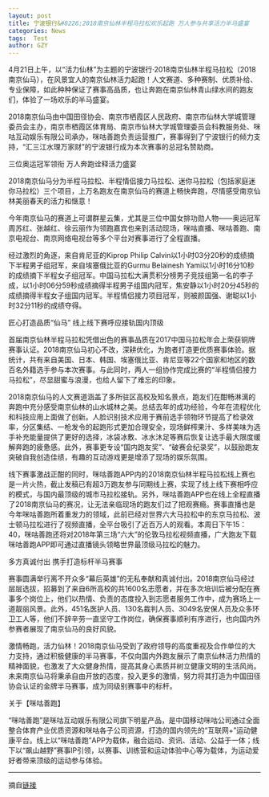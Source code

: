 ```yaml
---
layout: post
title: 宁波银行&#8226;2018南京仙林半程马拉松欢乐起跑 万人参与共享活力半马盛宴
categories: News
tags:  Test
author: GZY
---
```


4月21日上午，以“活力仙林”为主题的宁波银行·2018南京仙林半程马拉松（2018南京仙马），在风景宜人的南京仙林活力起跑！人文赛道、多种赛制、优质补给、专业保障，如此种种保证了赛事高品质，也让奔跑在南京仙林青山绿水间的跑友们，体验了一场欢乐的半马盛宴。

2018南京仙马由中国田径协会、南京市栖霞区人民政府、南京市仙林大学城管理委员会主办，南京市栖霞区体育局、南京市仙林大学城管理委员会科教服务处、咪咕互动娱乐有限公司承办，咪咕善跑负责运营推广，赛事得到了宁波银行的倾力支持，“汇三江水理万家财”的宁波银行成为本次赛事的总冠名赞助商。

三位奥运冠军领衔 万人奔跑诠释活力盛宴

2018南京仙马分为半程马拉松、半程情侣接力马拉松、迷你马拉松（包括家庭迷你马拉松）三个项目，上万名跑友在南京仙马的赛道上畅快奔跑，尽情感受南京仙林美丽春天的活力和惬意！

今年南京仙马的赛道上可谓群星云集，尤其是三位中国女排功勋人物——奥运冠军周苏红、张越红、徐云丽作为领跑嘉宾也来到活动现场，咪咕直播、咪咕善跑、南京电视台、南京网络电视台等多个平台对赛事进行了全程直播。

经过激烈的角逐，来自肯尼亚的Kiprop Philip Calvin以1小时03分20秒的成绩摘下半程男子组冠军，来自埃塞俄比亚的Gurmu Belainesh Yami以1小时16分10秒的成绩摘下半程女子组冠军。中国马拉松大满贯积分榜男子竞技组第一名的李子成，以1小时06分59秒成绩摘得半程男子组国内冠军，焦安静以1小时20分45秒的成绩摘得半程女子组国内冠军。半程情侣接力项目冠军，则被颜国强、谢聪以1小时32分11秒的成绩夺得。

匠心打造品质“仙马” 线上线下赛呼应接轨国内顶级

首届南京仙林半程马拉松凭借出色的赛事品质在2017中国马拉松年会上荣获铜牌赛事认证。2018南京仙马初心不改，深耕优化，为跑者打造更优质赛事体验。据统计，共有来自美国、日本、韩国、埃塞俄比亚、肯尼亚等22个国家和地区的数百名外籍选手参与本次赛事。与此同时，两人一组协作完成比赛的“半程情侣接力马拉松”，尽显甜蜜与浪漫，也给人留下了难忘的印象。

2018南京仙马的人文赛道涵盖了多所驻区高校及知名景点，跑友们在酣畅淋漓的奔跑中充分感受南京仙林的山水城林之美。总结去年的成功经验，今年在流程优化和科技应用上面做了创新。人脸识别技术应用于赛前选手领物环节提高了检录效率，分区集结、一枪发令的起跑形式更加合理安全，现场鲜榨果汁、多样美味为选手补充能量提供了更好的选择，冰袋冰敷、冰水沐足等赛后恢复让选手最大限度缓解奔跑的疲惫感。此外，赛事更专设“国内跑友奖”、“破赛会纪录奖”，以鼓励跑友突破自我创造佳绩，有趣的互动游戏更是增添了现场的娱乐氛围。

线下赛事激战正酣的同时，咪咕善跑APP内的2018南京仙林半程马拉松线上赛也是一片火热，截止发稿已有超3万跑友参与同期线上赛，实现了线上线下赛相呼应的模式，与国内最顶级的城市马拉松接轨。另外，咪咕善跑APP也在线上全程直播了2018南京仙马的赛况，让无法亲临现场的跑友们过了把观赛瘾。赛事直播也是今年咪咕善跑所着重发力的领域，此前已经对世界六大马拉松中的东京马拉松、波士顿马拉松进行了视频直播，全平台吸引了近百万人的观看。本周日下午15：40，咪咕善跑还将对2018年第三场“六大”的伦敦马拉松视频直播，广大跑友下载咪咕善跑APP即可通过直播镜头领略世界最顶级马拉松的魅力。

多方真诚付出 携手打造标杆半马赛事

赛事圆满举行离不开众多“幕后英雄”的无私奉献和真诚付出。2018南京仙马经过层层选拔，招募到了来自6所高校的共1600名志愿者，并在多次培训后被分配在赛事多个岗位上，他们以热情、负责的态度投入到志愿者服务工作中，成为赛场上一道靓丽风景。此外，451名医护人员、130名裁判人员、3049名安保人员及众多环卫工人等，他们不辞辛劳一直坚守工作岗位，确保赛事顺利有序进行，也向国内外参赛者展现了南京仙马的良好风貌。

激情畅跑，活力仙林！2018南京仙马受到了政府领导的高度重视及合作单位的大力支持，通过积极健康的半马赛事，不仅向国内外跑友展示了南京仙林活力热情的精神面貌，也激发了大众健身热情，提高其身心素质并树立健康文明的生活风尚。未来南京仙马将秉承自由开放的态度，投入更多的激情，努力将其打造为中国田径协会认证的金牌半马赛事，成为同级别赛事中的标杆。

关于【咪咕善跑】

“咪咕善跑”是咪咕互动娱乐有限公司旗下明星产品，是中国移动咪咕公司通过全面整合体育产业优质资源和咪咕各子公司资源，打造的国内领先的“互联网+”运动健康平台。线上以“咪咕善跑”APP为载体，融合运动、资讯、活动、公益于一体；线下以“飙山越野”赛事IP引领，以赛事、训练营和运动体验中心等为载体，为运动爱好者带来顶级的运动参与体验。

*****

摘自[链接](http://sports.qq.com/a/20180422/005622.htm)